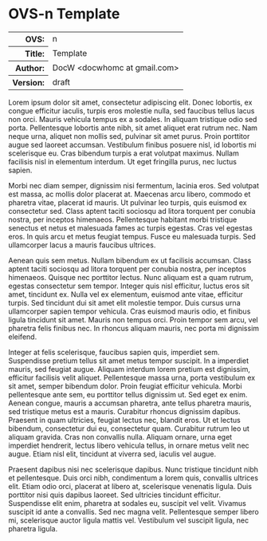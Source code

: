 # OVS-n Template

<style>
  .info td { text-align: left; }
  .info th { text-align: right; }
</style>

<table class="info">
  <tbody>
  <tr>
    <th>OVS:</th>
    <td>n</td>
  </tr>
  <tr>
    <th>Title:</th>
    <td>Template</td>
  </tr>
  <tr>
    <th>Author:</th>
    <td>DocW &lt;docwhomc at gmail.com&gt;</td>
  </tr>
  <tr>
    <th>Version:</th>
    <td>draft</td>
  </tr>
  </tbody>
</table>

Lorem ipsum dolor sit amet, consectetur adipiscing elit.
Donec lobortis, ex congue efficitur iaculis, turpis eros molestie nulla, sed faucibus tellus lacus non orci.
Mauris vehicula tempus ex a sodales.
In aliquam tristique odio sed porta.
Pellentesque lobortis ante nibh, sit amet aliquet erat rutrum nec.
Nam neque urna, aliquet non mollis sed, pulvinar sit amet purus.
Proin porttitor augue sed laoreet accumsan.
Vestibulum finibus posuere nisl, id lobortis mi scelerisque eu.
Cras bibendum turpis a erat volutpat maximus.
Nullam facilisis nisl in elementum interdum.
Ut eget fringilla purus, nec luctus sapien.

Morbi nec diam semper, dignissim nisi fermentum, lacinia eros.
Sed volutpat est massa, ac mollis dolor placerat at.
Maecenas arcu libero, commodo et pharetra vitae, placerat id mauris.
Ut pulvinar leo turpis, quis euismod ex consectetur sed.
Class aptent taciti sociosqu ad litora torquent per conubia nostra, per inceptos himenaeos.
Pellentesque habitant morbi tristique senectus et netus et malesuada fames ac turpis egestas.
Cras vel egestas eros.
In quis arcu et metus feugiat tempus.
Fusce eu malesuada turpis.
Sed ullamcorper lacus a mauris faucibus ultrices.

Aenean quis sem metus.
Nullam bibendum ex ut facilisis accumsan.
Class aptent taciti sociosqu ad litora torquent per conubia nostra, per inceptos himenaeos.
Quisque nec porttitor lectus.
Nunc aliquam est a quam rutrum, egestas consectetur sem tempor.
Integer quis nisl efficitur, luctus eros sit amet, tincidunt ex.
Nulla vel ex elementum, euismod ante vitae, efficitur turpis.
Sed tincidunt dui sit amet elit molestie tempor.
Duis cursus urna ullamcorper sapien tempor vehicula.
Cras euismod mauris odio, et finibus ligula tincidunt sit amet.
Mauris non tempus orci.
Proin tempor sem arcu, vel pharetra felis finibus nec.
In rhoncus aliquam mauris, nec porta mi dignissim eleifend.

Integer at felis scelerisque, faucibus sapien quis, imperdiet sem.
Suspendisse pretium tellus sit amet metus tempor suscipit.
In a imperdiet mauris, sed feugiat augue.
Aliquam interdum lorem pretium est dignissim, efficitur facilisis velit aliquet.
Pellentesque massa urna, porta vestibulum ex sit amet, semper bibendum dolor.
Proin feugiat efficitur vehicula.
Morbi pellentesque ante sem, eu porttitor tellus dignissim ut.
Sed eget ex enim.
Aenean congue, mauris a accumsan pharetra, ante tellus pharetra mauris, sed tristique metus est a mauris.
Curabitur rhoncus dignissim dapibus.
Praesent in quam ultricies, feugiat lectus nec, blandit eros.
Ut et lectus bibendum, consectetur dui eu, consectetur quam.
Curabitur rutrum leo ut aliquam gravida.
Cras non convallis nulla.
Aliquam ornare, urna eget imperdiet hendrerit, lectus libero vehicula tellus, in ornare metus velit nec augue.
Etiam nisl elit, tincidunt at viverra sed, iaculis vel augue.

Praesent dapibus nisi nec scelerisque dapibus.
Nunc tristique tincidunt nibh et pellentesque.
Duis orci nibh, condimentum a lorem quis, convallis ultrices elit.
Etiam odio orci, placerat at libero at, scelerisque venenatis ligula.
Duis porttitor nisi quis dapibus laoreet.
Sed ultricies tincidunt efficitur.
Suspendisse elit enim, pharetra at sodales eu, suscipit vel velit.
Vivamus suscipit id ante a convallis.
Sed nec magna velit.
Pellentesque semper libero mi, scelerisque auctor ligula mattis vel.
Vestibulum vel suscipit ligula, nec pharetra ligula.
